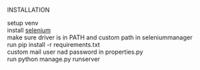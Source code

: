 INSTALLATION

setup venv <br />
install [selenium](https://selenium-python.readthedocs.io/installation.html) <br />
make sure driver is in PATH and custom path in seleniummanager <br>
run pip install -r requirements.txt<br />
custom mail user nad password in properties.py<br />
run python manage.py runserver